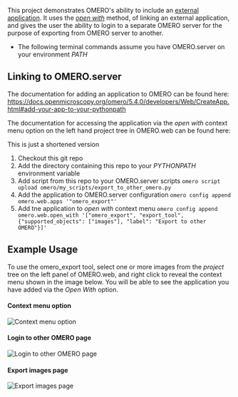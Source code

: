 This project demonstrates OMERO's ability to include an [external application](https://docs.openmicroscopy.org/omero/5.4.0/developers/Web/CreateApp.html).
It uses the [_open with_](https://docs.openmicroscopy.org/omero/5.4.0/developers/Web/LinkingFromWebclient.html#open-with)
method, of linking an external application, and gives the user the ability to login to a separate OMERO server for the purpose of exporting from OMERO server to another. 

* The following terminal commands assume you have OMERO.server on your environment _PATH_

Linking to OMERO.server
-----------------------

The documentation for adding an application to OMERO can be found here: 
https://docs.openmicroscopy.org/omero/5.4.0/developers/Web/CreateApp.html#add-your-app-to-your-pythonpath

The documentation for accessing the application via the _open with_ context menu option on the left
hand project tree in OMERO.web can be found here:

This is just a shortened version

1. Checkout this git repo
2. Add the directory containing this repo to your _PYTHONPATH_ environment variable
3. Add script from this repo to your OMERO.server scripts ```omero script upload omero/my_scripts/export_to_other_omero.py```
3. Add the application to OMERO.server configuration ```omero config append omero.web.apps '"omero_export"'```
4. Add tne application to _open with_ context menu ```omero config append omero.web.open_with '["omero_export", "export_tool", {"supported_objects": ["images"], "label": "Export to other OMERO"}]'```

Example Usage
-------------

To use the omero_export tool, select one or more images from the _project_ tree on the left panel of OMERO.web, and right click to reveal the context menu shown in the image below.
You will be able to see the application you have added via the _Open With_ option.

#### Context menu option

![](https://user-images.githubusercontent.com/3717090/34998622-817aff7a-fad7-11e7-9b90-a1dbd1db49b4.png "Context menu option")


#### Login to other OMERO page

![](https://user-images.githubusercontent.com/3717090/34998629-84ec3c78-fad7-11e7-8cda-94eafb94b41c.png "Login to other OMERO page")


#### Export images page

![](https://user-images.githubusercontent.com/3717090/34998615-7dae0932-fad7-11e7-8aff-ea82a6f1895f.png "Export images page")


